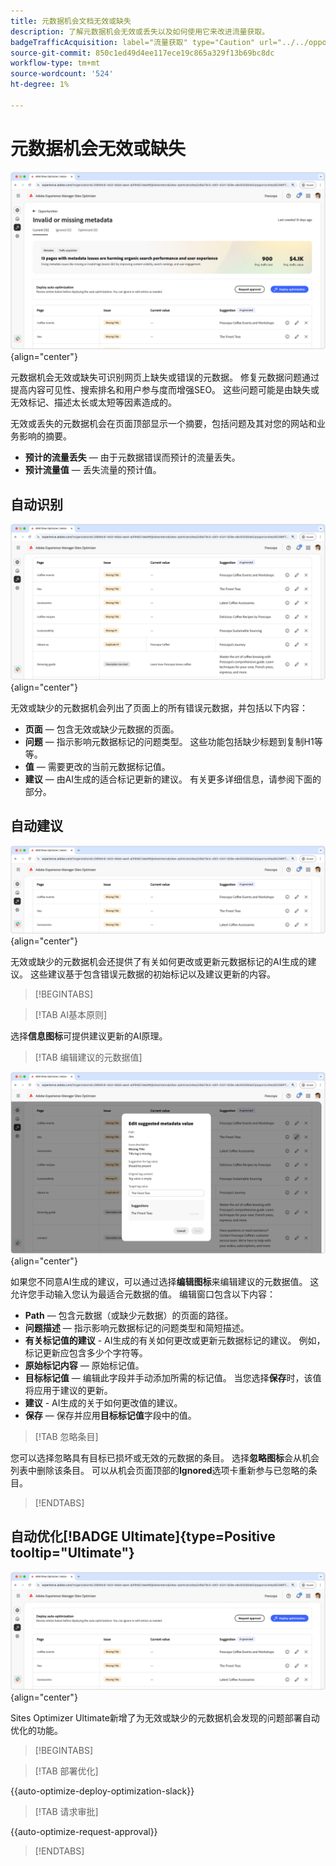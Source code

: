 ```yaml
---
title: 元数据机会文档无效或缺失
description: 了解元数据机会无效或丢失以及如何使用它来改进流量获取。
badgeTrafficAcquisition: label="流量获取" type="Caution" url="../../opportunity-types/traffic-acquisition.md" tooltip="流量获取"
source-git-commit: 850c1ed49d4ee117ece19c865a329f13b69bc8dc
workflow-type: tm+mt
source-wordcount: '524'
ht-degree: 1%

---
```



# 元数据机会无效或缺失

![元数据机会无效或缺失](./assets/missing-or-invalid-metadata/hero.png){align="center"}

元数据机会无效或缺失可识别网页上缺失或错误的元数据。 修复元数据问题通过提高内容可见性、搜索排名和用户参与度而增强SEO。 这些问题可能是由缺失或无效标记、描述太长或太短等因素造成的。

无效或丢失的元数据机会在页面顶部显示一个摘要，包括问题及其对您的网站和业务影响的摘要。

* **预计的流量丢失** — 由于元数据错误而预计的流量丢失。
* **预计流量值** — 丢失流量的预计值。

## 自动识别

![自动识别无效或缺少的元数据](./assets/missing-or-invalid-metadata/auto-identify.png){align="center"}

无效或缺少的元数据机会列出了页面上的所有错误元数据，并包括以下内容：

* **页面** — 包含无效或缺少元数据的页面。
* **问题** — 指示影响元数据标记的问题类型。 这些功能包括缺少标题到复制H1等等。
* **值** — 需要更改的当前元数据标记值。
* **建议** — 由AI生成的适合标记更新的建议。 有关更多详细信息，请参阅下面的部分。

## 自动建议

![自动建议元数据无效或缺失](./assets/missing-or-invalid-metadata/auto-suggest.png){align="center"}

无效或缺少的元数据机会还提供了有关如何更改或更新元数据标记的AI生成的建议。 这些建议基于包含错误元数据的初始标记以及建议更新的内容。

>[!BEGINTABS]

>[!TAB AI基本原则]

选择&#x200B;**信息图标**&#x200B;可提供建议更新的AI原理。

>[!TAB 编辑建议的元数据值]

![编辑建议的元数据无效或缺失](./assets/missing-or-invalid-metadata/edit-suggested-metadata-value.png){align="center"}

如果您不同意AI生成的建议，可以通过选择&#x200B;**编辑图标**&#x200B;来编辑建议的元数据值。 这允许您手动输入您认为最适合元数据的值。 编辑窗口包含以下内容：

* **Path** — 包含元数据（或缺少元数据）的页面的路径。
* **问题描述** — 指示影响元数据标记的问题类型和简短描述。
* **有关标记值的建议** - AI生成的有关如何更改或更新元数据标记的建议。 例如，标记更新应包含多少个字符等。
* **原始标记内容** — 原始标记值。
* **目标标记值** — 编辑此字段并手动添加所需的标记值。 当您选择&#x200B;**保存**&#x200B;时，该值将应用于建议的更新。
* **建议** - AI生成的关于如何更改值的建议。
* **保存** — 保存并应用&#x200B;**目标标记值**&#x200B;字段中的值。

>[!TAB 忽略条目]

您可以选择忽略具有目标已损坏或无效的元数据的条目。 选择&#x200B;**忽略图标**&#x200B;会从机会列表中删除该条目。 可以从机会页面顶部的&#x200B;**Ignored**&#x200B;选项卡重新参与已忽略的条目。

>[!ENDTABS]

## 自动优化[!BADGE Ultimate]{type=Positive tooltip="Ultimate"}


![自动优化建议的元数据无效或缺失](./assets/missing-or-invalid-metadata/auto-optimize.png){align="center"}

Sites Optimizer Ultimate新增了为无效或缺少的元数据机会发现的问题部署自动优化的功能。<!--- TBD-need more in-depth and opportunity specific information here. What does the auto-optimization do?-->

>[!BEGINTABS]

>[!TAB 部署优化]

{{auto-optimize-deploy-optimization-slack}}

>[!TAB 请求审批]

{{auto-optimize-request-approval}}

>[!ENDTABS]
